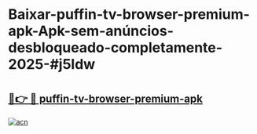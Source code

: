# Baixar-puffin-tv-browser-premium-apk-Apk-sem-anúncios-desbloqueado-completamente-2025-#j5ldw

# <h2><a href="https://ainizakaria.my?title=puffin-tv-browser-premium-apk&ref=24M">🔗👉 🔴 puffin-tv-browser-premium-apk</a></h2>

[![acn](https://github.com/user-attachments/assets/0f9c940e-d8b0-45ae-aac7-cd30a18b3e1c)](https://ainizakaria.my?title=puffin-tv-browser-premium-apk&ref=24M)

